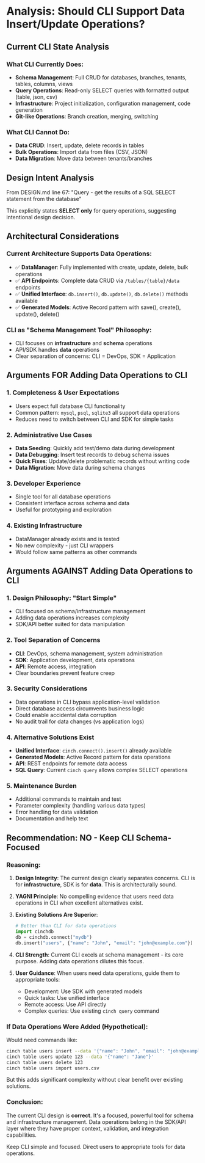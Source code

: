 # Analysis: Should CLI Support Data Insert/Update Operations?

## Current CLI State Analysis

### What CLI Currently Does:
- **Schema Management**: Full CRUD for databases, branches, tenants, tables, columns, views
- **Query Operations**: Read-only SELECT queries with formatted output (table, json, csv)
- **Infrastructure**: Project initialization, configuration management, code generation
- **Git-like Operations**: Branch creation, merging, switching

### What CLI Cannot Do:
- **Data CRUD**: Insert, update, delete records in tables
- **Bulk Operations**: Import data from files (CSV, JSON)
- **Data Migration**: Move data between tenants/branches

## Design Intent Analysis

From DESIGN.md line 67: "Query - get the results of a SQL SELECT statement from the database"

This explicitly states **SELECT only** for query operations, suggesting intentional design decision.

## Architectural Considerations

### Current Architecture Supports Data Operations:
- ✅ **DataManager**: Fully implemented with create, update, delete, bulk operations
- ✅ **API Endpoints**: Complete data CRUD via `/tables/{table}/data` endpoints  
- ✅ **Unified Interface**: `db.insert()`, `db.update()`, `db.delete()` methods available
- ✅ **Generated Models**: Active Record pattern with save(), create(), update(), delete()

### CLI as "Schema Management Tool" Philosophy:
- CLI focuses on **infrastructure** and **schema** operations
- API/SDK handles **data** operations
- Clear separation of concerns: CLI = DevOps, SDK = Application

## Arguments FOR Adding Data Operations to CLI

### 1. **Completeness & User Expectations**
- Users expect full database CLI functionality
- Common pattern: `mysql`, `psql`, `sqlite3` all support data operations
- Reduces need to switch between CLI and SDK for simple tasks

### 2. **Administrative Use Cases**
- **Data Seeding**: Quickly add test/demo data during development
- **Data Debugging**: Insert test records to debug schema issues
- **Quick Fixes**: Update/delete problematic records without writing code
- **Data Migration**: Move data during schema changes

### 3. **Developer Experience**
- Single tool for all database operations
- Consistent interface across schema and data
- Useful for prototyping and exploration

### 4. **Existing Infrastructure**
- DataManager already exists and is tested
- No new complexity - just CLI wrappers
- Would follow same patterns as other commands

## Arguments AGAINST Adding Data Operations to CLI

### 1. **Design Philosophy: "Start Simple"**
- CLI focused on schema/infrastructure management
- Adding data operations increases complexity
- SDK/API better suited for data manipulation

### 2. **Tool Separation of Concerns**
- **CLI**: DevOps, schema management, system administration  
- **SDK**: Application development, data operations
- **API**: Remote access, integration
- Clear boundaries prevent feature creep

### 3. **Security Considerations**
- Data operations in CLI bypass application-level validation
- Direct database access circumvents business logic
- Could enable accidental data corruption
- No audit trail for data changes (vs application logs)

### 4. **Alternative Solutions Exist**
- **Unified Interface**: `cinch.connect().insert()` already available
- **Generated Models**: Active Record pattern for data operations
- **API**: REST endpoints for remote data access
- **SQL Query**: Current `cinch query` allows complex SELECT operations

### 5. **Maintenance Burden**
- Additional commands to maintain and test
- Parameter complexity (handling various data types)
- Error handling for data validation
- Documentation and help text

## Recommendation: **NO - Keep CLI Schema-Focused**

### Reasoning:

1. **Design Integrity**: The current design clearly separates concerns. CLI is for **infrastructure**, SDK is for **data**. This is architecturally sound.

2. **YAGNI Principle**: No compelling evidence that users need data operations in CLI when excellent alternatives exist.

3. **Existing Solutions Are Superior**:
   ```python
   # Better than CLI for data operations
   import cinchdb
   db = cinchdb.connect("mydb")
   db.insert("users", {"name": "John", "email": "john@example.com"})
   ```

4. **CLI Strength**: Current CLI excels at schema management - its core purpose. Adding data operations dilutes this focus.

5. **User Guidance**: When users need data operations, guide them to appropriate tools:
   - Development: Use SDK with generated models
   - Quick tasks: Use unified interface
   - Remote access: Use API directly
   - Complex queries: Use existing `cinch query` command

### If Data Operations Were Added (Hypothetical):

Would need commands like:
```bash
cinch table users insert --data '{"name": "John", "email": "john@example.com"}'
cinch table users update 123 --data '{"name": "Jane"}'
cinch table users delete 123
cinch table users import users.csv
```

But this adds significant complexity without clear benefit over existing solutions.

### Conclusion:

The current CLI design is **correct**. It's a focused, powerful tool for schema and infrastructure management. Data operations belong in the SDK/API layer where they have proper context, validation, and integration capabilities.

Keep CLI simple and focused. Direct users to appropriate tools for data operations.
